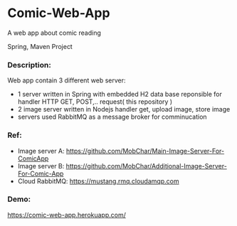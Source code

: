 # Comic-Web-App
A web app about comic reading

Spring, Maven Project

### Description:
Web app contain 3 different web server:
- 1 server written in Spring with embedded H2 data base reponsible for handler HTTP GET, POST,.. request( this repository )
- 2 image server written in Nodejs handler get, upload image, store image
- servers used RabbitMQ as a message broker for comminucation

### Ref:
- Image server A: https://github.com/MobChar/Main-Image-Server-For-ComicApp
- Image server B: https://github.com/MobChar/Additional-Image-Server-For-Comic-App
- Cloud RabbitMQ: https://mustang.rmq.cloudamqp.com


### Demo:
https://comic-web-app.herokuapp.com/
